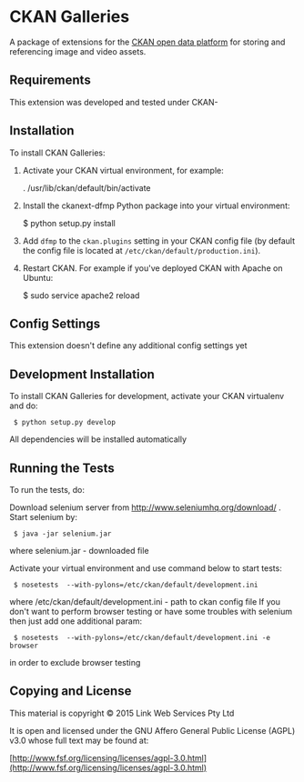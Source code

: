 # CKAN Galleries

A package of extensions for the [CKAN open data platform](http://ckan.org/) for storing and referencing image and video assets.

## Requirements

This extension was developed and tested under CKAN-

## Installation

To install CKAN Galleries:

1. Activate your CKAN virtual environment, for example:

     . /usr/lib/ckan/default/bin/activate

2. Install the ckanext-dfmp Python package into your virtual environment:

     $ python setup.py install

3. Add ``dfmp`` to the ``ckan.plugins`` setting in your CKAN
   config file (by default the config file is located at
   ``/etc/ckan/default/production.ini``).

4. Restart CKAN. For example if you've deployed CKAN with Apache on Ubuntu:

     $ sudo service apache2 reload

## Config Settings

This extension doesn't define any additional config settings yet


## Development Installation

To install CKAN Galleries for development, activate your CKAN virtualenv and
do:

     $ python setup.py develop
     
All dependencies will be installed automatically 

## Running the Tests

To run the tests, do:

Download selenium server from http://www.seleniumhq.org/download/ . Start selenium by:

     $ java -jar selenium.jar
     
where selenium.jar - downloaded file

Activate your virtual environment and use command below to start tests:

     $ nosetests  --with-pylons=/etc/ckan/default/development.ini
     
where /etc/ckan/default/development.ini - path to ckan config file
If you don't want to perform browser testing or have some troubles with selenium then just add one additional param:

     $ nosetests  --with-pylons=/etc/ckan/default/development.ini -e browser
     
in order to exclude browser testing

## Copying and License

This material is copyright &copy; 2015 Link Web Services Pty Ltd

It is open and licensed under the GNU Affero General Public License (AGPL) v3.0 whose full text may be found at:

[http://www.fsf.org/licensing/licenses/agpl-3.0.html](http://www.fsf.org/licensing/licenses/agpl-3.0.html)
